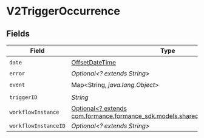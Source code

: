 # V2TriggerOccurrence


## Fields

| Field                                                                                                                       | Type                                                                                                                        | Required                                                                                                                    | Description                                                                                                                 |
| --------------------------------------------------------------------------------------------------------------------------- | --------------------------------------------------------------------------------------------------------------------------- | --------------------------------------------------------------------------------------------------------------------------- | --------------------------------------------------------------------------------------------------------------------------- |
| `date`                                                                                                                      | [OffsetDateTime](https://docs.oracle.com/javase/8/docs/api/java/time/OffsetDateTime.html)                                   | :heavy_check_mark:                                                                                                          | N/A                                                                                                                         |
| `error`                                                                                                                     | *Optional<? extends String>*                                                                                                | :heavy_minus_sign:                                                                                                          | N/A                                                                                                                         |
| `event`                                                                                                                     | Map<String, *java.lang.Object*>                                                                                             | :heavy_check_mark:                                                                                                          | N/A                                                                                                                         |
| `triggerID`                                                                                                                 | *String*                                                                                                                    | :heavy_check_mark:                                                                                                          | N/A                                                                                                                         |
| `workflowInstance`                                                                                                          | [Optional<? extends com.formance.formance_sdk.models.shared.V2WorkflowInstance>](../../models/shared/V2WorkflowInstance.md) | :heavy_minus_sign:                                                                                                          | N/A                                                                                                                         |
| `workflowInstanceID`                                                                                                        | *Optional<? extends String>*                                                                                                | :heavy_minus_sign:                                                                                                          | N/A                                                                                                                         |